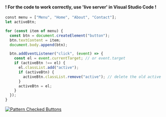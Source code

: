 #### ! For the code to work correctly, use 'live server' in Visual Studio Code !

```js
﻿const menu = ["Menu", "Home", "About", "Contact"];
let activeBtn;

for (const item of menu) {
  const btn = document.createElement("button");
  btn.textContent = item;
  document.body.append(btn);

  btn.addEventListener("click", (event) => {
    const el = event.currentTarget; // or event.target
    if (activeBtn !== el) {
      el.classList.add("active");
      if (activeBtn) {
        activeBtn.classList.remove("active"); // delete the old active button
      }
      activeBtn = el;
    }
  });
}
```
[![Pattern Checked Buttons](https://github.com/AndriiKot/VanillaJS__Cooks/blob/main/_002_checked_buttons/__demo__/__v1_0_0__.png)](https://github.com/AndriiKot/VanillaJS__Cooks/blob/main/_002_checked_buttons/_00-0__Best__Praxe__)

